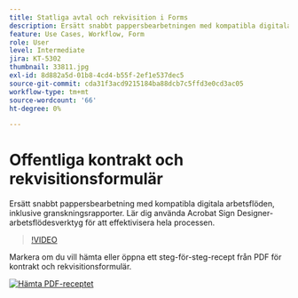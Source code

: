 ```yaml
---
title: Statliga avtal och rekvisition i Forms
description: Ersätt snabbt pappersbearbetningen med kompatibla digitala arbetsflöden, inklusive granskningsrapporter
feature: Use Cases, Workflow, Form
role: User
level: Intermediate
jira: KT-5302
thumbnail: 33811.jpg
exl-id: 8d882a5d-01b8-4cd4-b55f-2ef1e537dec5
source-git-commit: cda31f3acd9215184ba88dcb7c5ffd3e0cd3ac05
workflow-type: tm+mt
source-wordcount: '66'
ht-degree: 0%

---
```


# Offentliga kontrakt och rekvisitionsformulär

Ersätt snabbt pappersbearbetning med kompatibla digitala arbetsflöden, inklusive granskningsrapporter. Lär dig använda Acrobat Sign Designer-arbetsflödesverktyg för att effektivisera hela processen.

>[!VIDEO](https://video.tv.adobe.com/v/33811?quality=12&learn=on&hidetitle=true)

Markera om du vill hämta eller öppna ett steg-för-steg-recept från PDF för kontrakt och rekvisitionsformulär.

[![Hämta PDF-receptet](../assets/acrobat_PDF_96.png)](../assets/UseCaseRecipe-EN-UsingWorkflowDesigner.pdf)
